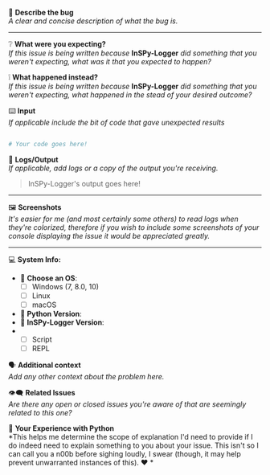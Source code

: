 💬 **Describe the bug**<br>
*A clear and concise description of what the bug is.*

----

❔ **What were you expecting?**<br>
*If this issue is being written because* **InSPy-Logger** *did something that you weren't expecting, what was it that you expected to happen?*

❕ **What happened instead?** <br>
*If this issue is being written because* **InSPy-Logger** *did something that you weren't expecting, what happened in the stead of your desired  outcome?*


⌨️ **Input**<br>
*If applicable include the bit of code that gave unexpected results*

```python

# Your code goes here!

```

📜 **Logs/Output**<br>
*If applicable, add logs or a copy of the output you're receiving.*

> InSPy-Logger's output goes here!

----

🖼️ **Screenshots**<br>
*It's easier for me (and most certainly some others) to read logs when they're colorized, therefore if you wish to include some screenshots of your console displaying the issue it would be appreciated greatly.*

----

💻 **System Info:**
 - 💾 **Choose an OS**:
     - [ ] Windows (7, 8.0, 10)  
     - [ ] Linux
     - [ ] macOS
 - 🐍 **Python Version**:
 - 🌈 **InSPy-Logger Version**:
 - - [ ] Script
   - [ ] REPL

🗣️ **Additional context**<br>
*Add any other context about the problem here.*

👁️‍🗨️ **Related Issues**<br>
*Are there any open or closed issues you're aware of that are seemingly related to this one?*

🤬 **Your Experience with Python**<br>
*This helps me determine the scope of explanation I'd need to provide if I do indeed need to explain something to you about your issue. This isn't so I can call you a n00b before sighing loudly, I swear (though, it may help prevent unwarranted instances of this). :heart: *
